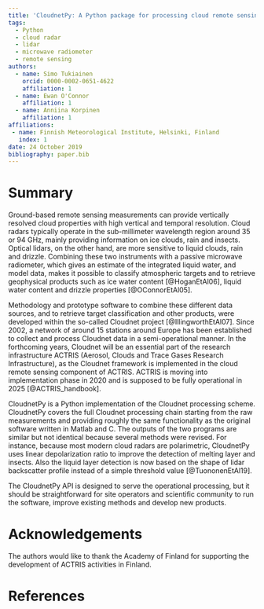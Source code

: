 ```yaml
---
title: 'CloudnetPy: A Python package for processing cloud remote sensing data'
tags:
  - Python
  - cloud radar
  - lidar
  - microwave radiometer
  - remote sensing
authors:
  - name: Simo Tukiainen
    orcid: 0000-0002-0651-4622
    affiliation: 1
  - name: Ewan O'Connor
    affiliation: 1
  - name: Anniina Korpinen
    affiliation: 1
affiliations:
 - name: Finnish Meteorological Institute, Helsinki, Finland
   index: 1
date: 24 October 2019
bibliography: paper.bib
---
```


# Summary

Ground-based remote sensing measurements can provide vertically resolved 
cloud properties with high vertical and temporal resolution. Cloud radars 
typically operate in the sub-millimeter wavelength region around 35 or 94 GHz, 
mainly providing information on ice clouds, rain and insects. Optical lidars,
on the other hand, are more sensitive to liquid clouds, rain and drizzle. 
Combining these two instruments with a passive microwave radiometer, which 
gives an estimate of the integrated liquid water, and model data, makes it 
possible to classify atmospheric targets and to retrieve geophysical 
products such as ice water content [@HoganEtAl06], liquid water content 
and drizzle properties [@OConnorEtAl05].

Methodology and prototype software to combine these different data sources, 
and to retrieve target classification and other products, were developed within 
the so-called Cloudnet project [@IllingworthEtAl07]. Since 2002, a network 
of around 15 stations around Europe has been established to collect and 
process Cloudnet data in a semi-operational manner. In the forthcoming years, 
Cloudnet will be an essential part of the research infrastructure ACTRIS 
(Aerosol, Clouds and Trace Gases Research Infrastructure), as the Cloudnet 
framework is implemented in the cloud remote sensing component of ACTRIS.
ACTRIS is moving into implementation phase in 2020 and is supposed to be 
fully operational in 2025 [@ACTRIS_handbook].

CloudnetPy is a Python implementation of the Cloudnet processing scheme. 
CloudnetPy covers the full Cloudnet processing chain starting from the raw 
measurements and providing roughly the same functionality as the original 
software written in Matlab and C. The outputs of the two programs 
are similar but not identical because several methods were revised. 
For instance, because most modern cloud 
radars are polarimetric, CloudnetPy uses linear depolarization ratio 
to improve the detection of melting layer and insects. Also the 
liquid layer detection is now based on the shape of lidar backscatter 
profile instead of a simple threshold value [@TuononenEtAl19].

The CloudnetPy API is designed to serve the operational processing, but 
it should be straightforward for site operators and scientific community 
to run the software, improve existing methods and develop new products.
 
# Acknowledgements

The authors would like to thank the Academy of Finland for supporting
the development of ACTRIS activities in Finland.

# References